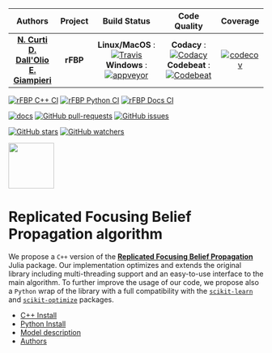 | **Authors**  | **Project** |  **Build Status** | **Code Quality** | **Coverage** |
|:------------:|:-----------:|:-----------------:|:----------------:|:------------:|
| [**N. Curti**](https://github.com/Nico-Curti) <br/> [**D. Dall'Olio**](https://github.com/DanieleDallOlio) <br/> [**E. Giampieri**](https://github.com/EnricoGiampieri)  |  **rFBP**  | **Linux/MacOS** : [![Travis](https://travis-ci.com/Nico-Curti/rFBP.svg?token=7QqsqaQiuDHSyGDT3xek&branch=master)](https://travis-ci.com/Nico-Curti/rFBP) <br/> **Windows** : [![appveyor](https://ci.appveyor.com/api/projects/status/obuq56lhyd90pmup?svg=true)](https://ci.appveyor.com/project/Nico-Curti/rfbp) | **Codacy** : [![Codacy](https://api.codacy.com/project/badge/Grade/a6fdac990b6f4141a5bd9e8171ddaf53)](https://www.codacy.com/manual/Nico-Curti/rFBP?utm_source=github.com&amp;utm_medium=referral&amp;utm_content=Nico-Curti/rFBP&amp;utm_campaign=Badge_Grade) <br/> **Codebeat** : [![Codebeat](https://codebeat.co/badges/cc761a7c-79fa-4a66-984f-bef6fd145d34)](https://codebeat.co/projects/github-com-nico-curti-rfbp-master) | [![codecov](https://codecov.io/gh/Nico-Curti/rFBP/branch/master/graph/badge.svg)](https://codecov.io/gh/Nico-Curti/rFBP) |

[![rFBP C++ CI](https://github.com/Nico-Curti/rFBP/workflows/rFBP%20C++%20CI/badge.svg)](https://github.com/Nico-Curti/rFBP/actions?query=workflow%3A%22rFBP+C%2B%2B+CI%22)
[![rFBP Python CI](https://github.com/Nico-Curti/rFBP/workflows/rFBP%20Python%20CI/badge.svg)](https://github.com/Nico-Curti/rFBP/actions?query=workflow%3A%22rFBP+Python+CI%22)
[![rFBP Docs CI](https://github.com/Nico-Curti/rFBP/workflows/rFBP%20Docs%20CI/badge.svg)](https://github.com/Nico-Curti/rFBP/actions?query=workflow%3A%22rFBP+Docs+CI%22)

[![docs](https://readthedocs.org/projects/rfbp/badge/?version=latest)](https://rfbp.readthedocs.io/en/latest/?badge=latest)
[![GitHub pull-requests](https://img.shields.io/github/issues-pr/Nico-Curti/rFBP.svg?style=plastic)](https://github.com/Nico-Curti/rFBP/pulls)
[![GitHub issues](https://img.shields.io/github/issues/Nico-Curti/rFBP.svg?style=plastic)](https://github.com/Nico-Curti/rFBP/issues)

[![GitHub stars](https://img.shields.io/github/stars/Nico-Curti/rFBP.svg?label=Stars&style=social)](https://github.com/Nico-Curti/rFBP/stargazers)
[![GitHub watchers](https://img.shields.io/github/watchers/Nico-Curti/rFBP.svg?label=Watch&style=social)](https://github.com/Nico-Curti/rFBP/watchers)

<a href="https://github.com/UniboDIFABiophysics">
  <div class="image">
    <img src="https://cdn.rawgit.com/physycom/templates/697b327d/logo_unibo.png" width="90" height="90">
  </div>
</a>

# Replicated Focusing Belief Propagation algorithm

We propose a `C++` version of the [**Replicated Focusing Belief Propagation**](https://github.com/carlobaldassi/BinaryCommitteeMachineFBP.jl) Julia package.
Our implementation optimizes and extends the original library including multi-threading support and an easy-to-use interface to the main algorithm.
To further improve the usage of our code, we propose also a `Python` wrap of the library with a full compatibility with the [`scikit-learn`](https://github.com/scikit-learn/scikit-learn) and [`scikit-optimize`](https://github.com/scikit-optimize/scikit-optimize) packages.

- [C++ Install](./cpp_install.md)
- [Python Install](./python_install.md)
- [Model description](./model.md)
- [Authors](./authors.md)
